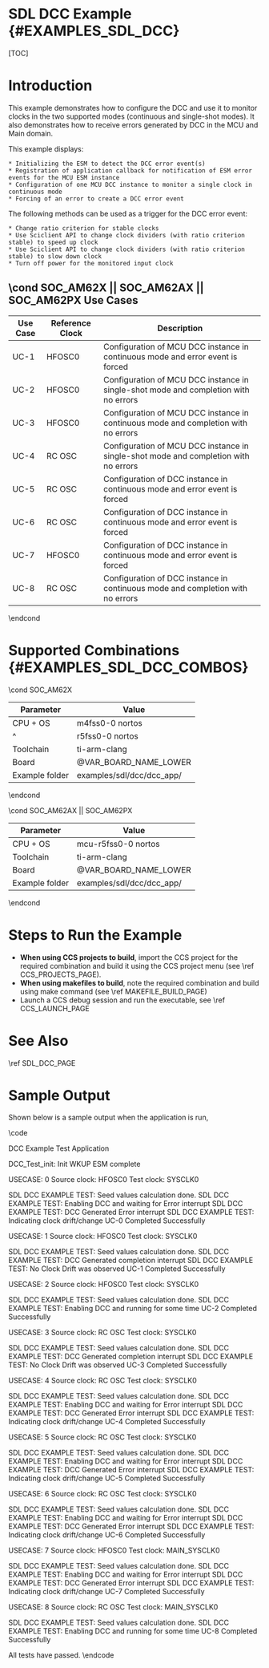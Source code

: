 # SDL DCC Example {#EXAMPLES_SDL_DCC}

[TOC]

# Introduction

This example demonstrates how to configure the DCC and use it to monitor clocks in the two supported modes (continuous and single-shot modes). It also demonstrates how to receive errors generated by DCC in the MCU and Main domain.

This example displays:

    * Initializing the ESM to detect the DCC error event(s)
    * Registration of application callback for notification of ESM error events for the MCU ESM instance
    * Configuration of one MCU DCC instance to monitor a single clock in continuous mode
    * Forcing of an error to create a DCC error event

The following methods can be used as a trigger for the DCC error event:

    * Change ratio criterion for stable clocks
    * Use Sciclient API to change clock dividers (with ratio criterion stable) to speed up clock
    * Use Sciclient API to change clock dividers (with ratio criterion stable) to slow down clock
    * Turn off power for the monitored input clock

\cond SOC_AM62X || SOC_AM62AX || SOC_AM62PX
Use Cases
---------
Use Case | Reference Clock | Description
---------|-----------------|------------
UC-1     | HFOSC0          | Configuration of MCU DCC instance in continuous mode and error event is forced
UC-2     | HFOSC0          | Configuration of MCU DCC instance in single-shot mode and completion with no errors
UC-3     | HFOSC0          | Configuration of MCU DCC instance in continuous mode and completion with no errors
UC-4     | RC OSC          | Configuration of MCU DCC instance in single-shot mode and completion with no errors
UC-5     | RC OSC          | Configuration of DCC instance in continuous mode and error event is forced
UC-6     | RC OSC          | Configuration of DCC instance in continuous mode and error event is forced
UC-7     | HFOSC0          | Configuration of DCC instance in continuous mode and error event is forced
UC-8     | RC OSC          | Configuration of DCC instance in continuous mode and completion with no errors

\endcond
# Supported Combinations {#EXAMPLES_SDL_DCC_COMBOS}

\cond SOC_AM62X

 Parameter      | Value
 ---------------|-----------
 CPU + OS       | m4fss0-0 nortos
 ^              | r5fss0-0 nortos
 Toolchain      | ti-arm-clang
 Board          | @VAR_BOARD_NAME_LOWER
 Example folder | examples/sdl/dcc/dcc_app/

\endcond

\cond SOC_AM62AX || SOC_AM62PX

 Parameter      | Value
 ---------------|-----------
 CPU + OS       | mcu-r5fss0-0 nortos
 Toolchain      | ti-arm-clang
 Board          | @VAR_BOARD_NAME_LOWER
 Example folder | examples/sdl/dcc/dcc_app/

\endcond

# Steps to Run the Example

- **When using CCS projects to build**, import the CCS project for the required combination
  and build it using the CCS project menu (see \ref CCS_PROJECTS_PAGE).
- **When using makefiles to build**, note the required combination and build using
  make command (see \ref MAKEFILE_BUILD_PAGE)
- Launch a CCS debug session and run the executable, see \ref CCS_LAUNCH_PAGE

# See Also

\ref SDL_DCC_PAGE

# Sample Output

Shown below is a sample output when the application is run,

\code

 DCC Example Test Application

DCC_Test_init: Init WKUP ESM complete


USECASE: 0
Source clock: HFOSC0
Test clock: SYSCLK0

SDL DCC EXAMPLE TEST: Seed values calculation done.
SDL DCC EXAMPLE TEST: Enabling DCC and waiting for Error interrupt
SDL DCC EXAMPLE TEST: DCC Generated Error interrupt
SDL DCC EXAMPLE TEST: Indicating clock drift/change
UC-0 Completed Successfully

USECASE: 1
Source clock: HFOSC0
Test clock: SYSCLK0

SDL DCC EXAMPLE TEST: Seed values calculation done.
SDL DCC EXAMPLE TEST: DCC Generated completion interrupt
SDL DCC EXAMPLE TEST: No Clock Drift was observed
UC-1 Completed Successfully

USECASE: 2
Source clock: HFOSC0
Test clock: SYSCLK0

SDL DCC EXAMPLE TEST: Seed values calculation done.
SDL DCC EXAMPLE TEST: Enabling DCC and running for some time
UC-2 Completed Successfully

USECASE: 3
Source clock: RC OSC
Test clock: SYSCLK0

SDL DCC EXAMPLE TEST: Seed values calculation done.
SDL DCC EXAMPLE TEST: DCC Generated completion interrupt
SDL DCC EXAMPLE TEST: No Clock Drift was observed
UC-3 Completed Successfully

USECASE: 4
Source clock: RC OSC
Test clock: SYSCLK0

SDL DCC EXAMPLE TEST: Seed values calculation done.
SDL DCC EXAMPLE TEST: Enabling DCC and waiting for Error interrupt
SDL DCC EXAMPLE TEST: DCC Generated Error interrupt
SDL DCC EXAMPLE TEST: Indicating clock drift/change
UC-4 Completed Successfully

USECASE: 5
Source clock: RC OSC
Test clock: SYSCLK0

SDL DCC EXAMPLE TEST: Seed values calculation done.
SDL DCC EXAMPLE TEST: Enabling DCC and waiting for Error interrupt
SDL DCC EXAMPLE TEST: DCC Generated Error interrupt
SDL DCC EXAMPLE TEST: Indicating clock drift/change
UC-5 Completed Successfully

USECASE: 6
Source clock: RC OSC
Test clock: SYSCLK0

SDL DCC EXAMPLE TEST: Seed values calculation done.
SDL DCC EXAMPLE TEST: Enabling DCC and waiting for Error interrupt
SDL DCC EXAMPLE TEST: DCC Generated Error interrupt
SDL DCC EXAMPLE TEST: Indicating clock drift/change
UC-6 Completed Successfully

USECASE: 7
Source clock: HFOSC0
Test clock: MAIN_SYSCLK0

SDL DCC EXAMPLE TEST: Seed values calculation done.
SDL DCC EXAMPLE TEST: Enabling DCC and waiting for Error interrupt
SDL DCC EXAMPLE TEST: DCC Generated Error interrupt
SDL DCC EXAMPLE TEST: Indicating clock drift/change
UC-7 Completed Successfully

USECASE: 8
Source clock: RC OSC
Test clock: MAIN_SYSCLK0

SDL DCC EXAMPLE TEST: Seed values calculation done.
SDL DCC EXAMPLE TEST: Enabling DCC and running for some time
UC-8 Completed Successfully

 All tests have passed.
\endcode